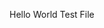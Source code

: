 <!--
 * @Author: BDFD
 * @Date: 2022-03-04 14:31:09
 * @LastEditTime: 2022-03-04 14:31:22
 * @LastEditors: BDFD
 * @Description:
 * @FilePath: \Awesome_SQL_Interview_Killer\test.md
-->

Hello World
Test File
